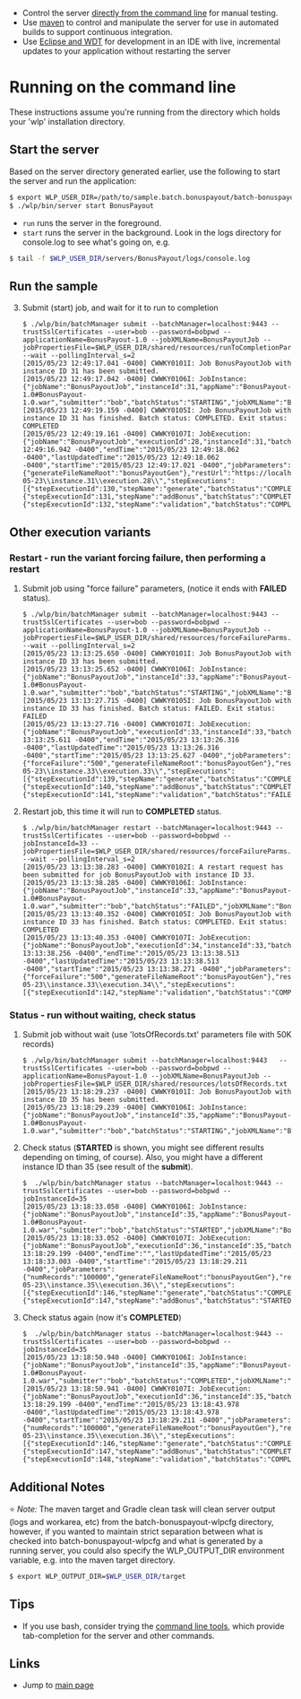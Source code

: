 * Control the server [directly from the command line](#running-on-the-command-line) for manual testing.
* Use [maven](/docs/Maven-integration.md) to control and manipulate the server for use in automated builds to support continuous integration.
* Use [Eclipse and WDT](/docs/Using-WDT.md) for development in an IDE with live, incremental updates to your application without restarting the server

# Running on the command line

These instructions assume you're running from the directory which holds your 'wlp' installation directory.

## Start the server

Based on the server directory generated earlier, use the following to start the server and run the application:

```bash
$ export WLP_USER_DIR=/path/to/sample.batch.bonuspayout/batch-bonuspayout-wlpcfg
$ ./wlp/bin/server start BonusPayout
```

* `run` runs the server in the foreground.
* `start` runs the server in the background. Look in the logs directory for console.log to see what's going on, e.g.

```bash
$ tail -f $WLP_USER_DIR/servers/BonusPayout/logs/console.log
```

## Run the sample


3. Submit (start) job, and wait for it to run to completion

    ```
   $ ./wlp/bin/batchManager submit --batchManager=localhost:9443 --trustSslCertificates --user=bob --password=bobpwd --applicationName=BonusPayout-1.0 --jobXMLName=BonusPayoutJob --jobPropertiesFile=$WLP_USER_DIR/shared/resources/runToCompletionParms.txt --wait --pollingInterval_s=2 
   [2015/05/23 12:49:17.041 -0400] CWWKY0101I: Job BonusPayoutJob with instance ID 31 has been submitted.
   [2015/05/23 12:49:17.042 -0400] CWWKY0106I: JobInstance:{"jobName":"BonusPayoutJob","instanceId":31,"appName":"BonusPayout-1.0#BonusPayout-1.0.war","submitter":"bob","batchStatus":"STARTING","jobXMLName":"BonusPayoutJob","instanceState":"SUBMITTED"}
   [2015/05/23 12:49:19.159 -0400] CWWKY0105I: Job BonusPayoutJob with instance ID 31 has finished. Batch status: COMPLETED. Exit status: COMPLETED
   [2015/05/23 12:49:19.161 -0400] CWWKY0107I: JobExecution:{"jobName":"BonusPayoutJob","executionId":28,"instanceId":31,"batchStatus":"COMPLETED","exitStatus":"COMPLETED","createTime":"2015/05/23 12:49:16.942 -0400","endTime":"2015/05/23 12:49:18.062 -0400","lastUpdatedTime":"2015/05/23 12:49:18.062 -0400","startTime":"2015/05/23 12:49:17.021 -0400","jobParameters":{"generateFileNameRoot":"bonusPayoutGen"},"restUrl":"https://localhost:9443/ibm/api/batch","serverId":"localhost/C:/eclipseWork/libx1/build.image/wlp/usr/BonusPayout","logpath":"C:\\eclipseWork\\libx1\\build.image\\wlp\\usr\\servers\\BonusPayout\\logs\\joblogs\\BonusPayoutJob\\2015-05-23\\instance.31\\execution.28\\","stepExecutions":[{"stepExecutionId":130,"stepName":"generate","batchStatus":"COMPLETED","exitStatus":"COMPLETED","stepExecution":"https://localhost:9443/ibm/api/batch/jobexecutions/28/stepexecutions/generate"},{"stepExecutionId":131,"stepName":"addBonus","batchStatus":"COMPLETED","exitStatus":"COMPLETED","stepExecution":"https://localhost:9443/ibm/api/batch/jobexecutions/28/stepexecutions/addBonus"},{"stepExecutionId":132,"stepName":"validation","batchStatus":"COMPLETED","exitStatus":"1000","stepExecution":"https://localhost:9443/ibm/api/batch/jobexecutions/28/stepexecutions/validation"}]}
    ```

## Other execution variants 
### Restart - run the variant forcing failure, then performing a restart

1. Submit job using "force failure" parameters, (notice it ends with **FAILED** status).

   ```
   $ ./wlp/bin/batchManager submit --batchManager=localhost:9443 --trustSslCertificates --user=bob --password=bobpwd --applicationName=BonusPayout-1.0 --jobXMLName=BonusPayoutJob --jobPropertiesFile=$WLP_USER_DIR/shared/resources/forceFailureParms.txt --wait --pollingInterval_s=2 
   [2015/05/23 13:13:25.650 -0400] CWWKY0101I: Job BonusPayoutJob with instance ID 33 has been submitted.
   [2015/05/23 13:13:25.652 -0400] CWWKY0106I: JobInstance:{"jobName":"BonusPayoutJob","instanceId":33,"appName":"BonusPayout-1.0#BonusPayout-1.0.war","submitter":"bob","batchStatus":"STARTING","jobXMLName":"BonusPayoutJob","instanceState":"SUBMITTED"}
   [2015/05/23 13:13:27.715 -0400] CWWKY0105I: Job BonusPayoutJob with instance ID 33 has finished. Batch status: FAILED. Exit status: FAILED
   [2015/05/23 13:13:27.716 -0400] CWWKY0107I: JobExecution:{"jobName":"BonusPayoutJob","executionId":33,"instanceId":33,"batchStatus":"FAILED","exitStatus":"FAILED","createTime":"2015/05/23 13:13:25.611 -0400","endTime":"2015/05/23 13:13:26.316 -0400","lastUpdatedTime":"2015/05/23 13:13:26.316 -0400","startTime":"2015/05/23 13:13:25.627 -0400","jobParameters":{"forceFailure":"500","generateFileNameRoot":"bonusPayoutGen"},"restUrl":"https://localhost:9443/ibm/api/batch","serverId":"localhost/C:/eclipseWork/libx1/build.image/wlp/usr/BonusPayout","logpath":"C:\\eclipseWork\\libx1\\build.image\\wlp\\usr\\servers\\BonusPayout\\logs\\joblogs\\BonusPayoutJob\\2015-05-23\\instance.33\\execution.33\\","stepExecutions":[{"stepExecutionId":139,"stepName":"generate","batchStatus":"COMPLETED","exitStatus":"COMPLETED","stepExecution":"https://localhost:9443/ibm/api/batch/jobexecutions/33/stepexecutions/generate"},{"stepExecutionId":140,"stepName":"addBonus","batchStatus":"COMPLETED","exitStatus":"COMPLETED","stepExecution":"https://localhost:9443/ibm/api/batch/jobexecutions/33/stepexecutions/addBonus"},{"stepExecutionId":141,"stepName":"validation","batchStatus":"FAILED","exitStatus":"500","stepExecution":"https://localhost:9443/ibm/api/batch/jobexecutions/33/stepexecutions/validation"}]}
   ```

2. Restart job, this time it will run to **COMPLETED** status.

   ```
   $ ./wlp/bin/batchManager restart --batchManager=localhost:9443 --trustSslCertificates --user=bob --password=bobpwd --jobInstanceId=33 --jobPropertiesFile=$WLP_USER_DIR/shared/resources/forceFailureParms.txt --wait --pollingInterval_s=2 
   [2015/05/23 13:13:38.283 -0400] CWWKY0102I: A restart request has been submitted for job BonusPayoutJob with instance ID 33.
   [2015/05/23 13:13:38.285 -0400] CWWKY0106I: JobInstance:{"jobName":"BonusPayoutJob","instanceId":33,"appName":"BonusPayout-1.0#BonusPayout-1.0.war","submitter":"bob","batchStatus":"FAILED","jobXMLName":"BonusPayoutJob","instanceState":"FAILED"}
   [2015/05/23 13:13:40.352 -0400] CWWKY0105I: Job BonusPayoutJob with instance ID 33 has finished. Batch status: COMPLETED. Exit status: COMPLETED
   [2015/05/23 13:13:40.353 -0400] CWWKY0107I: JobExecution:{"jobName":"BonusPayoutJob","executionId":34,"instanceId":33,"batchStatus":"COMPLETED","exitStatus":"COMPLETED","createTime":"2015/05/23 13:13:38.256 -0400","endTime":"2015/05/23 13:13:38.513 -0400","lastUpdatedTime":"2015/05/23 13:13:38.513 -0400","startTime":"2015/05/23 13:13:38.271 -0400","jobParameters":{"forceFailure":"500","generateFileNameRoot":"bonusPayoutGen"},"restUrl":"https://localhost:9443/ibm/api/batch","serverId":"localhost/C:/eclipseWork/libx1/build.image/wlp/usr/BonusPayout","logpath":"C:\\eclipseWork\\libx1\\build.image\\wlp\\usr\\servers\\BonusPayout\\logs\\joblogs\\BonusPayoutJob\\2015-05-23\\instance.33\\execution.34\\","stepExecutions":[{"stepExecutionId":142,"stepName":"validation","batchStatus":"COMPLETED","exitStatus":"1000","stepExecution":"https://localhost:9443/ibm/api/batch/jobexecutions/34/stepexecutions/validation"}]}
   ```

### Status - run without waiting, check status

1. Submit job without wait (use 'lotsOfRecords.txt' parameters file with 50K records)

   ```
   $ ./wlp/bin/batchManager submit --batchManager=localhost:9443   --trustSslCertificates --user=bob --password=bobpwd --applicationName=BonusPayout-1.0 --jobXMLName=BonusPayoutJob --jobPropertiesFile=$WLP_USER_DIR/shared/resources/lotsOfRecords.txt
   [2015/05/23 13:18:29.237 -0400] CWWKY0101I: Job BonusPayoutJob with instance ID 35 has been submitted.
   [2015/05/23 13:18:29.239 -0400] CWWKY0106I: JobInstance:{"jobName":"BonusPayoutJob","instanceId":35,"appName":"BonusPayout-1.0#BonusPayout-1.0.war","submitter":"bob","batchStatus":"STARTING","jobXMLName":"BonusPayoutJob","instanceState":"SUBMITTED"}
   ```
    
2. Check status (**STARTED** is shown, you might see different results depending on timing, of course).  Also, you might have a different instance ID than 35 (see result of the **submit**).

   ```
   $  ./wlp/bin/batchManager status --batchManager=localhost:9443 --trustSslCertificates --user=bob --password=bobpwd --jobInstanceId=35
   [2015/05/23 13:18:33.050 -0400] CWWKY0106I: JobInstance:{"jobName":"BonusPayoutJob","instanceId":35,"appName":"BonusPayout-1.0#BonusPayout-1.0.war","submitter":"bob","batchStatus":"STARTED","jobXMLName":"BonusPayoutJob","instanceState":"DISPATCHED"}
   [2015/05/23 13:18:33.052 -0400] CWWKY0107I: JobExecution:{"jobName":"BonusPayoutJob","executionId":36,"instanceId":35,"batchStatus":"STARTED","exitStatus":"","createTime":"2015/05/23 13:18:29.199 -0400","endTime":"","lastUpdatedTime":"2015/05/23 13:18:33.003 -0400","startTime":"2015/05/23 13:18:29.211 -0400","jobParameters":{"numRecords":"100000","generateFileNameRoot":"bonusPayoutGen"},"restUrl":"https://localhost:9443/ibm/api/batch","serverId":"localhost/C:/eclipseWork/libx1/build.image/wlp/usr/BonusPayout","logpath":"C:\\eclipseWork\\libx1\\build.image\\wlp\\usr\\servers\\BonusPayout\\logs\\joblogs\\BonusPayoutJob\\2015-05-23\\instance.35\\execution.36\\","stepExecutions":[{"stepExecutionId":146,"stepName":"generate","batchStatus":"COMPLETED","exitStatus":"COMPLETED","stepExecution":"https://localhost:9443/ibm/api/batch/jobexecutions/36/stepexecutions/generate"},{"stepExecutionId":147,"stepName":"addBonus","batchStatus":"STARTED","exitStatus":"","stepExecution":"https://localhost:9443/ibm/api/batch/jobexecutions/36/stepexecutions/addBonus"}]}
   ```

2. Check status again (now it's **COMPLETED**)

   ```
   $  ./wlp/bin/batchManager status --batchManager=localhost:9443 --trustSslCertificates --user=bob --password=bobpwd --jobInstanceId=35
   [2015/05/23 13:18:50.940 -0400] CWWKY0106I: JobInstance:{"jobName":"BonusPayoutJob","instanceId":35,"appName":"BonusPayout-1.0#BonusPayout-1.0.war","submitter":"bob","batchStatus":"COMPLETED","jobXMLName":"BonusPayoutJob","instanceState":"COMPLETED"}
   [2015/05/23 13:18:50.941 -0400] CWWKY0107I: JobExecution:{"jobName":"BonusPayoutJob","executionId":36,"instanceId":35,"batchStatus":"COMPLETED","exitStatus":"COMPLETED","createTime":"2015/05/23 13:18:29.199 -0400","endTime":"2015/05/23 13:18:43.978 -0400","lastUpdatedTime":"2015/05/23 13:18:43.978 -0400","startTime":"2015/05/23 13:18:29.211 -0400","jobParameters":{"numRecords":"100000","generateFileNameRoot":"bonusPayoutGen"},"restUrl":"https://localhost:9443/ibm/api/batch","serverId":"localhost/C:/eclipseWork/libx1/build.image/wlp/usr/BonusPayout","logpath":"C:\\eclipseWork\\libx1\\build.image\\wlp\\usr\\servers\\BonusPayout\\logs\\joblogs\\BonusPayoutJob\\2015-05-23\\instance.35\\execution.36\\","stepExecutions":[{"stepExecutionId":146,"stepName":"generate","batchStatus":"COMPLETED","exitStatus":"COMPLETED","stepExecution":"https://localhost:9443/ibm/api/batch/jobexecutions/36/stepexecutions/generate"},{"stepExecutionId":147,"stepName":"addBonus","batchStatus":"COMPLETED","exitStatus":"COMPLETED","stepExecution":"https://localhost:9443/ibm/api/batch/jobexecutions/36/stepexecutions/addBonus"},{"stepExecutionId":148,"stepName":"validation","batchStatus":"COMPLETED","exitStatus":"100000","stepExecution":"https://localhost:9443/ibm/api/batch/jobexecutions/36/stepexecutions/validation"}]}
   ```

## Additional Notes

:star: *Note:* The maven target and Gradle clean task will clean server output (logs and workarea, etc) from the batch-bonuspayout-wlpcfg directory, however, if you wanted to maintain strict separation between what is checked into batch-bonuspayout-wlpcfg and what is generated by a running server, you could also specify the WLP_OUTPUT_DIR environment variable, e.g. into the maven target directory.

```bash
$ export WLP_OUTPUT_DIR=$WLP_USER_DIR/target
```

## Tips

* If you use bash, consider trying the [command line tools](https://github.com/WASdev/util.bash.completion), which provide tab-completion for the server and other commands.

## Links

* Jump to [main page](/README.md)


